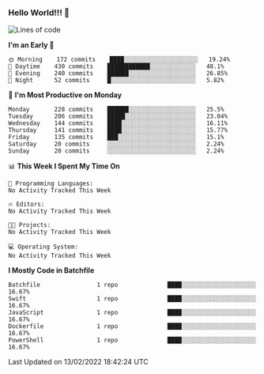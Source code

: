### Hello World!!! 👋

<!--
**kekotek/kekotek** is a ✨ _special_ ✨ repository because its `README.md` (this file) appears on your GitHub profile.

Here are some ideas to get you started:

- 🔭 I’m currently working on ...
- 🌱 I’m currently learning ...
- 👯 I’m looking to collaborate on ...
- 🤔 I’m looking for help with ...
- 💬 Ask me about ...
- 📫 How to reach me: ...
- 😄 Pronouns: ...
- ⚡ Fun fact: ...
-->

<!--START_SECTION:waka-->
![Lines of code](https://img.shields.io/badge/From%20Hello%20World%20I%27ve%20Written-19%20Thousand%20lines%20of%20code-blue)

**I'm an Early 🐤** 

```text
🌞 Morning    172 commits    ████░░░░░░░░░░░░░░░░░░░░░   19.24% 
🌆 Daytime    430 commits    ████████████░░░░░░░░░░░░░   48.1% 
🌃 Evening    240 commits    ██████░░░░░░░░░░░░░░░░░░░   26.85% 
🌙 Night      52 commits     █░░░░░░░░░░░░░░░░░░░░░░░░   5.82%

```
📅 **I'm Most Productive on Monday** 

```text
Monday       228 commits    ██████░░░░░░░░░░░░░░░░░░░   25.5% 
Tuesday      206 commits    █████░░░░░░░░░░░░░░░░░░░░   23.04% 
Wednesday    144 commits    ████░░░░░░░░░░░░░░░░░░░░░   16.11% 
Thursday     141 commits    ████░░░░░░░░░░░░░░░░░░░░░   15.77% 
Friday       135 commits    ███░░░░░░░░░░░░░░░░░░░░░░   15.1% 
Saturday     20 commits     ░░░░░░░░░░░░░░░░░░░░░░░░░   2.24% 
Sunday       20 commits     ░░░░░░░░░░░░░░░░░░░░░░░░░   2.24%

```


📊 **This Week I Spent My Time On** 

```text
💬 Programming Languages: 
No Activity Tracked This Week

🔥 Editors: 
No Activity Tracked This Week

🐱‍💻 Projects: 
No Activity Tracked This Week

💻 Operating System: 
No Activity Tracked This Week

```

**I Mostly Code in Batchfile** 

```text
Batchfile                1 repo              ████░░░░░░░░░░░░░░░░░░░░░   16.67% 
Swift                    1 repo              ████░░░░░░░░░░░░░░░░░░░░░   16.67% 
JavaScript               1 repo              ████░░░░░░░░░░░░░░░░░░░░░   16.67% 
Dockerfile               1 repo              ████░░░░░░░░░░░░░░░░░░░░░   16.67% 
PowerShell               1 repo              ████░░░░░░░░░░░░░░░░░░░░░   16.67%

```



 Last Updated on 13/02/2022 18:42:24 UTC
<!--END_SECTION:waka-->
